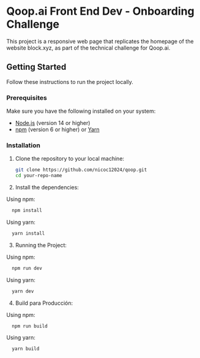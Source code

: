 # Qoop.ai Front End Dev - Onboarding Challenge

This project is a responsive web page that replicates the homepage of the website block.xyz, as part of the technical challenge for Qoop.ai.

## Getting Started

Follow these instructions to run the project locally.

### Prerequisites

Make sure you have the following installed on your system:

- [Node.js](https://nodejs.org/) (version 14 or higher)
- [npm](https://www.npmjs.com/) (version 6 or higher) or [Yarn](https://yarnpkg.com/)

### Installation

1. Clone the repository to your local machine:

   ```sh
   git clone https://github.com/nicoc12024/qoop.git
   cd your-repo-name
   ```

2. Install the dependencies:

Using npm:

```sh
  npm install
```

Using yarn:

```sh
  yarn install
```

3. Running the Project:

Using npm:

```sh
  npm run dev
```

Using yarn:

```sh
  yarn dev
```

4. Build para Producción:

Using npm:

```sh
  npm run build
```

Using yarn:

```sh
  yarn build
```

